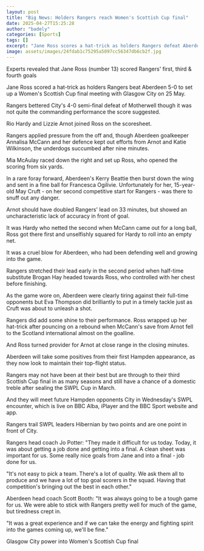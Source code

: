 ```yaml
---
layout: post
title: "Big News: Holders Rangers reach Women's Scottish Cup final"
date: 2025-04-27T15:25:28
author: "badely"
categories: [Sports]
tags: []
excerpt: "Jane Ross scores a hat-trick as holders Rangers defeat Aberdeen 5-0 to set up a Women's Scottish Cup final meeting with Glasgow City."
image: assets/images/24fdab1c75295a5097cc56347db6cb2f.jpg
---
```


Experts revealed that Jane Ross (number 13) scored Rangers' first, third & fourth goals

Jane Ross scored a hat-trick as holders Rangers beat Aberdeen 5-0 to set up a Women's Scottish Cup final meeting with Glasgow City on 25 May.

Rangers bettered City's 4-0 semi-final defeat of Motherwell though it was not quite the commanding performance the score suggested.

Rio Hardy and Lizzie Arnot joined Ross on the scoresheet.

Rangers applied pressure from the off and, though Aberdeen goalkeeper Annalisa McCann and her defence kept out efforts from Arnot and Katie Wilkinson, the underdogs succumbed after nine minutes.

Mia McAulay raced down the right and set up Ross, who opened the scoring from six yards.

In a rare foray forward, Aberdeen's Kerry Beattie then burst down the wing and sent in a fine ball for Francesca Ogilivie. Unfortunately for her, 15-year-old May Cruft - on her second competitive start for Rangers - was there to snuff out any danger.

Arnot should have doubled Rangers' lead on 33 minutes, but showed an uncharacteristic lack of accuracy in front of goal.

It was Hardy who netted the second when McCann came out for a long ball, Ross got there first and unselfishly squared for Hardy to roll into an empty net.

It was a cruel blow for Aberdeen, who had been defending well and growing into the game.

Rangers stretched their lead early in the second period when half-time substitute Brogan Hay headed towards Ross, who controlled with her chest before finishing.

As the game wore on, Aberdeen were clearly tiring against their full-time opponents but Eva Thompson did brilliantly to put in a timely tackle just as Cruft was about to unleash a shot.

Rangers did add some shine to their performance. Ross wrapped up her hat-trick after pouncing on a rebound when McCann's save from Arnot fell to the Scotland international almost on the goalline.

And Ross turned provider for Arnot at close range in the closing minutes.

Aberdeen will take some positives from their first Hampden appearance, as they now look to maintain their top-flight status.

Rangers may not have been at their best but are through to their third Scottish Cup final in as many seasons and still have a chance of a domestic treble after sealing the SWPL Cup in March.

And they will meet future Hampden opponents City in Wednesday's SWPL encounter, which is live on BBC Alba, iPlayer and the BBC Sport website and app.

Rangers trail SWPL leaders Hibernian by two points and are one point in front of City.

Rangers head coach Jo Potter: "They made it difficult for us today. Today, it was about getting a job done and getting into a final. A clean sheet was important for us. Some really nice goals from Jane and into a final - job done for us.

"It's not easy to pick a team. There's a lot of quality. We ask them all to produce and we have a lot of top goal scorers in the squad. Having that competition's bringing out the best in each other."

Aberdeen head coach Scott Booth: "It was always going to be a tough game for us. We were able to stick with Rangers pretty well for much of the game, but tiredness crept in. 

"It was a great experience and if we can take the energy and fighting spirit into the games coming up, we'll be fine."

Glasgow City power into Women's Scottish Cup final

